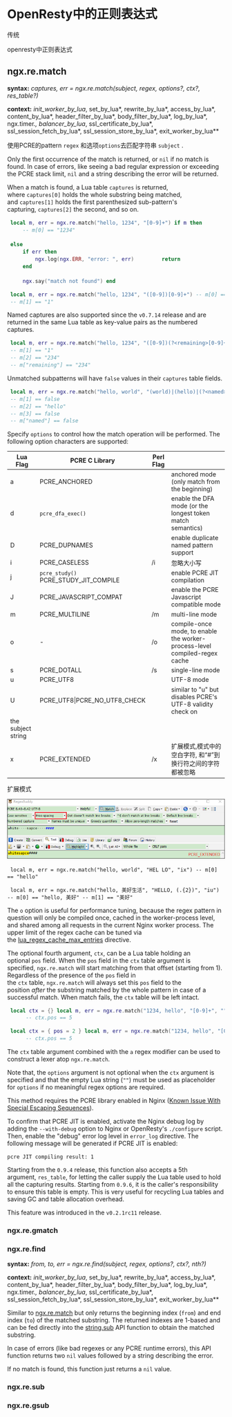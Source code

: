 # OpenResty中的正则表达式

传统

openresty中正则表达式

## ngx.re.match

**syntax:** *captures, err = ngx.re.match(subject, regex, options?, ctx?, res_table?)*

**context:** *init_worker_by_lua*, set_by_lua*, rewrite_by_lua*, access_by_lua*, content_by_lua*, header_filter_by_lua*, body_filter_by_lua*, log_by_lua*, ngx.timer.*, balancer_by_lua*, ssl_certificate_by_lua*, ssl_session_fetch_by_lua*, ssl_session_store_by_lua*, exit_worker_by_lua**

使用PCRE的pattern `regex`  和选项`options`去匹配字符串 `subject` .

Only the first occurrence of the match is returned, or `nil` if no match is found. In case of errors, like seeing a bad regular expression or exceeding the PCRE stack limit, `nil` and a string describing the error will be returned.

When a match is found, a Lua table `captures` is returned, where `captures[0]` holds the whole substring being matched, and `captures[1]` holds the first parenthesized sub-pattern's capturing, `captures[2]` the second, and so on.

```lua
 local m, err = ngx.re.match("hello, 1234", "[0-9]+") if m then
     -- m[0] == "1234"

 else
     if err then
         ngx.log(ngx.ERR, "error: ", err)         return
     end

     ngx.say("match not found") end
```

```lua
 local m, err = ngx.re.match("hello, 1234", "([0-9])[0-9]+") -- m[0] == "1234"
 -- m[1] == "1"
```

Named captures are also supported since the `v0.7.14` release and are returned in the same Lua table as key-value pairs as the numbered captures.



```lua
 local m, err = ngx.re.match("hello, 1234", "([0-9])(?<remaining>[0-9]+)") -- m[0] == "1234"
 -- m[1] == "1"
 -- m[2] == "234"
 -- m["remaining"] == "234"
```

Unmatched subpatterns will have `false` values in their `captures` table fields.

```lua
 local m, err = ngx.re.match("hello, world", "(world)|(hello)|(?<named>howdy)") -- m[0] == "hello"
 -- m[1] == false
 -- m[2] == "hello"
 -- m[3] == false
 -- m["named"] == false
```

Specify `options` to control how the match operation will be performed. The following option characters are supported:

| Lua Flag | PCRE C Library                           | Perl Flag |                                                                                             |
| -------- | ---------------------------------------- | --------- | ------------------------------------------------------------------------------------------- |
| a        | PCRE_ANCHORED                            |           | anchored mode (only match from the beginning)                                               |
| d        | `pcre_dfa_exec()`                        |           | enable the DFA mode (or the longest token match semantics)                                  |
| D        | PCRE_DUPNAMES                            |           | enable duplicate named pattern support                                                      |
| i        | PCRE_CASELESS                            | /i        | 忽略大小写                                                                                       |
| j        | `pcre_study()`<br>PCRE_STUDY_JIT_COMPILE |           | enable PCRE JIT compilation                                                                 |
| J        | PCRE_JAVASCRIPT_COMPAT                   |           | enable the PCRE Javascript compatible mode                                                  |
| m        | PCRE_MULTILINE                           | /m        | multi-line mode                                                                             |
| o        | -                                        | /o        | compile-once mode, to enable the worker-process-level compiled-regex cache                  |
| s        | PCRE_DOTALL                              | /s        | single-line mode                                                                            |
| u        | PCRE_UTF8                                |           | UTF-8 mode                                                                                  |
| U        | PCRE_UTF8\|PCRE_NO_UTF8_CHECK            |           | similar to "u" but disables PCRE's UTF-8 validity check on
              the subject string |
| x        | PCRE_EXTENDED                            | /x        | 扩展模式,模式中的空白字符, 和“#”到换行符之间的字符都被忽略                                                            |



扩展模式

![PCRE_EXTENDED](_sources/PCRE_EXTENDED.png)

```nginx
 local m, err = ngx.re.match("hello, world", "HEL LO", "ix") -- m[0] == "hello"
```

```nginx
 local m, err = ngx.re.match("hello, 美好生活", "HELLO, (.{2})", "iu") -- m[0] == "hello, 美好" -- m[1] == "美好"
```

The `o` option is useful for performance tuning, because the regex pattern in question will only be compiled once, cached in the worker-process level, and shared among all requests in the current Nginx worker process. The upper limit of the regex cache can be tuned via the [lua_regex_cache_max_entries](https://github.com/openresty/lua-nginx-module#lua_regex_cache_max_entries) directive.

The optional fourth argument, `ctx`, can be a Lua table holding an optional `pos` field. When the `pos` field in the `ctx` table argument is specified, `ngx.re.match` will start matching from that offset (starting from 1). Regardless of the presence of the `pos` field in the `ctx` table, `ngx.re.match` will always set this `pos` field to the position *after* the substring matched by the whole pattern in case of a successful match. When match fails, the `ctx` table will be left intact.

```lua
 local ctx = {} local m, err = ngx.re.match("1234, hello", "[0-9]+", "", ctx)      -- m[0] = "1234"
      -- ctx.pos == 5
```

```lua
 local ctx = { pos = 2 } local m, err = ngx.re.match("1234, hello", "[0-9]+", "", ctx)      -- m[0] = "234"
      -- ctx.pos == 5
```

The `ctx` table argument combined with the `a` regex modifier can be used to construct a lexer atop `ngx.re.match`.

Note that, the `options` argument is not optional when the `ctx` argument is specified and that the empty Lua string (`""`) must be used as placeholder for `options` if no meaningful regex options are required.

This method requires the PCRE library enabled in Nginx ([Known Issue With Special Escaping Sequences](https://github.com/openresty/lua-nginx-module#special-escaping-sequences)).

To confirm that PCRE JIT is enabled, activate the Nginx debug log by adding the `--with-debug` option to Nginx or OpenResty's `./configure` script. Then, enable the "debug" error log level in `error_log` directive. The following message will be generated if PCRE JIT is enabled:

```
pcre JIT compiling result: 1
```

Starting from the `0.9.4` release, this function also accepts a 5th argument, `res_table`, for letting the caller supply the Lua table used to hold all the capturing results. Starting from `0.9.6`, it is the caller's responsibility to ensure this table is empty. This is very useful for recycling Lua tables and saving GC and table allocation overhead.

This feature was introduced in the `v0.2.1rc11` release.

### ngx.re.gmatch

### ngx.re.find

**syntax:** *from, to, err = ngx.re.find(subject, regex, options?, ctx?, nth?)*

**context:** *init_worker_by_lua*, set_by_lua*, rewrite_by_lua*, access_by_lua*, content_by_lua*, header_filter_by_lua*, body_filter_by_lua*, log_by_lua*, ngx.timer.*, balancer_by_lua*, ssl_certificate_by_lua*, ssl_session_fetch_by_lua*, ssl_session_store_by_lua*, exit_worker_by_lua**

Similar to [ngx.re.match](https://github.com/openresty/lua-nginx-module#ngxrematch) but only returns the beginning index (`from`) and end index (`to`) of the matched substring. The returned indexes are 1-based and can be fed directly into the [string.sub](https://www.lua.org/manual/5.1/manual.html#pdf-string.sub) API function to obtain the matched substring.

In case of errors (like bad regexes or any PCRE runtime errors), this API function returns two `nil` values followed by a string describing the error.

If no match is found, this function just returns a `nil` value.

### ngx.re.sub

### ngx.re.gsub
